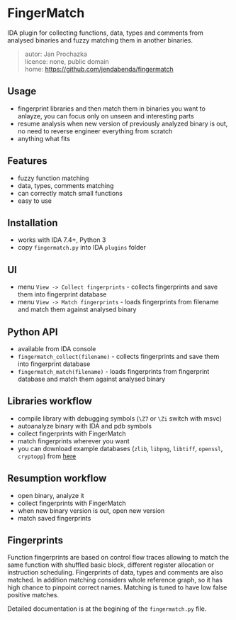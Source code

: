 # FingerMatch

IDA plugin for collecting functions, data, types and comments from analysed binaries
and fuzzy matching them in another binaries.

> autor: Jan Prochazka<br>
> licence: none, public domain<br>
> home: https://github.com/jendabenda/fingermatch<br>


## Usage
 * fingerprint libraries and then match them in binaries you want to anlayze,
   you can focus only on unseen and interesting parts
 * resume analysis when new version of previously analyzed binary is out, no need to
   reverse engineer everything from scratch
 * anything what fits


## Features
 * fuzzy function matching
 * data, types, comments matching
 * can correctly match small functions
 * easy to use


## Installation
 * works with IDA 7.4+, Python 3
 * copy `fingermatch.py` into IDA `plugins` folder


## UI
 * menu `View -> Collect fingerprints` - collects fingerprints and save them into fingerprint database
 * menu `View -> Match fingerprints` - loads fingerprints from filename and match them against
   analysed binary


## Python API
 * available from IDA console
 * `fingermatch_collect(filename)` - collects fingerprints and save them into fingerprint database
 * `fingermatch_match(filename)` - loads fingerprints from fingerprint database and match them against analysed binary


## Libraries workflow
 * compile library with debugging symbols (`\Z7` or `\Zi` switch with msvc)
 * autoanalyze binary with IDA and pdb symbols
 * collect fingerprints with FingerMatch
 * match fingerprints wherever you want
 * you can download example databases
   (`zlib`, `libpng`, `libtiff`, `openssl`, `cryptopp`) from [here](https://drive.google.com/drive/folders/18lJni0rIBH1islpEpekMwIQH0ak6mF1i?usp=sharing)

## Resumption workflow
 * open binary, analyze it
 * collect fingerprints with FingerMatch
 * when new binary version is out, open new version
 * match saved fingerprints


## Fingerprints
Function fingerprints are based on control flow traces allowing to match the same function
with shuffled basic block, different register allocation or instruction scheduling.
Fingerprints of data, types and comments are also matched. In addition matching considers
whole reference graph, so it has high chance to pinpoint correct names. Matching is tuned
to have low false positive matches.

Detailed documentation is at the begining of the `fingermatch.py` file.
